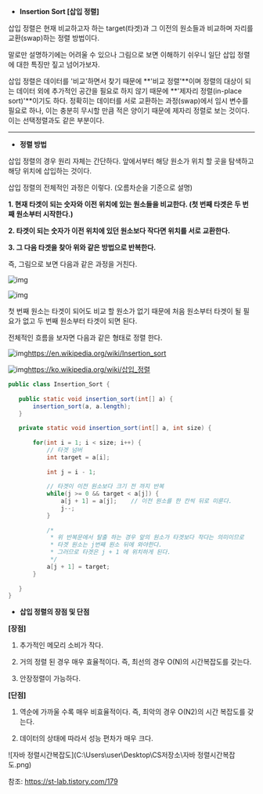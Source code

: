 - **Insertion Sort [삽입 정렬]**

 

삽입 정렬은 현재 비교하고자 하는 target(타겟)과 그 이전의 원소들과 비교하며 자리를 교환(swap)하는 정렬 방법이다.

 

말로만 설명하기에는 어려울 수 있으나 그림으로 보면 이해하기 쉬우니 일단 삽입 정렬에 대한 특징만 짚고 넘어가보자.

 

삽입 정렬은 데이터를 '비교'하면서 찾기 때문에 **'비교 정렬'**이며 정렬의 대상이 되는 데이터 외에 추가적인 공간을 필요로 하지 않기 때문에 **'제자리 정렬(in-place sort)'**이기도 하다. 정확히는 데이터를 서로 교환하는 과정(swap)에서 임시 변수를 필요로 하나, 이는 충분히 무시할 만큼 적은 양이기 때문에 제자리 정렬로 보는 것이다. 이는 선택정렬과도 같은 부분이다.

 

------





- **정렬 방법**



삽입 정렬의 경우 원리 자체는 간단하다. 앞에서부터 해당 원소가 위치 할 곳을 탐색하고 해당 위치에 삽입하는 것이다.



삽입 정렬의 전체적인 과정은 이렇다. (오름차순을 기준으로 설명)



**1. 현재 타겟이 되는 숫자와 이전 위치에 있는 원소들을 비교한다. (첫 번째 타겟은 두 번째 원소부터 시작한다.)**

**2. 타겟이 되는 숫자가 이전 위치에 있던 원소보다 작다면 위치를 서로 교환한다.**

**3. 그 다음 타겟을 찾아 위와 같은 방법으로 반복한다.** 

 

 

즉, 그림으로 보면 다음과 같은 과정을 거친다.

 

![img](https://blog.kakaocdn.net/dn/KRty3/btqOKXNAGUh/IfdJIJDJWeAfbNDHQ6eyh0/img.png)

![img](https://blog.kakaocdn.net/dn/ehsinU/btqOvRVOqgO/zWJLt4EO3fpevtjrVkyjdK/img.png)

 첫 번째 원소는 타겟이 되어도 비교 할 원소가 없기 때문에 처음 원소부터 타겟이 될 필요가 없고 두 번째 원소부터 타겟이 되면 된다.

 

전체적인 흐름을 보자면 다음과 같은 형태로 정렬 한다.

 

![img](https://blog.kakaocdn.net/dn/bxvpd6/btqOuH69gZU/s5NmD45Lo0HaI80sK9QXt1/img.gif)https://en.wikipedia.org/wiki/Insertion_sort

 

 

![img](https://blog.kakaocdn.net/dn/K4Jt3/btqOvfCAm1O/Svkc3I62lPZk7wSWV0TozK/img.gif)https://ko.wikipedia.org/wiki/삽입_정렬

 

 

 ```java
 public class Insertion_Sort {
  
 	public static void insertion_sort(int[] a) {
 		insertion_sort(a, a.length);
 	}
 	
 	private static void insertion_sort(int[] a, int size) {
 		
 		for(int i = 1; i < size; i++) {
 			// 타겟 넘버
 			int target = a[i];
 			
 			int j = i - 1;
 			
 			// 타겟이 이전 원소보다 크기 전 까지 반복
 			while(j >= 0 && target < a[j]) {
 				a[j + 1] = a[j];	// 이전 원소를 한 칸씩 뒤로 미룬다.
 				j--;
 			}
 			
 			/*
 			 * 위 반복문에서 탈출 하는 경우 앞의 원소가 타겟보다 작다는 의미이므로
 			 * 타겟 원소는 j번째 원소 뒤에 와야한다.
 			 * 그러므로 타겟은 j + 1 에 위치하게 된다.
 			 */
 			a[j + 1] = target;	
 		}
 		
 	}
 }
 ```



- **삽입 정렬의 장점 및 단점**

**[장점]**

1. 추가적인 메모리 소비가 작다.

2. 거의 정렬 된 경우 매우 효율적이다. 즉, 최선의 경우 O(N)의 시간복잡도를 갖는다.

3. 안장정렬이 가능하다.

 

**[단점]**

1. 역순에 가까울 수록 매우 비효율적이다. 즉, 최악의 경우 O(N2)의 시간 복잡도를 갖는다.

2. 데이터의 상태에 따라서 성능 편차가 매우 크다. 

 ![자바 정렬시간복잡도](C:\Users\user\Desktop\CS저장소\자바 정렬시간복잡도.png)





참조: https://st-lab.tistory.com/179